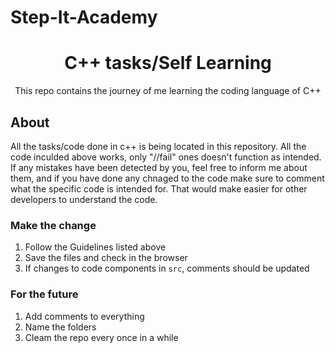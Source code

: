 # Step-It-Academy

<h1 align="center">C++ tasks/Self Learning</h1>
<div align="center">

This repo contains the journey of me learning the coding language of C++

</div>

## About

All the tasks/code done in c++ is being located in this repository. All the code inculded above works, only "//fail" ones doesn't function as intended. If any mistakes have been detected by you, feel free to inform me about them, and if you have done any chnaged to the code make sure to comment what the specific code is intended for. That would make easier for other developers to understand the code.

### Make the change

1. Follow the Guidelines listed above
1. Save the files and check in the browser
1. If changes to code components in `src`, comments should be updated

### For the future

1. Add comments to everything
1. Name the folders
1. Cleam the repo every once in a while
